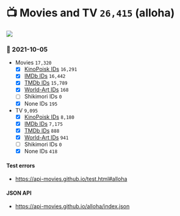 # :tv: Movies and TV `26,415` (alloha)

<a href="https://API-Movies.github.io"><img src="https://API-Movies.github.io/banner.png?cache"></a>

### :date: 2021-10-05
- Movies `17,320`
  - [x] <a href="https://API-Movies.github.io/alloha/movie_kinopoisk_ids.json">KinoPoisk IDs</a> `16,291`
  - [x] <a href="https://API-Movies.github.io/alloha/movie_imdb_ids.json">IMDb IDs</a> `16,442`
  - [x] <a href="https://API-Movies.github.io/alloha/movie_tmdb_ids.json">TMDb IDs</a> `15,789`
  - [x] <a href="https://API-Movies.github.io/alloha/movie_world_art_ids.json">World-Art IDs</a> `168`
  - [ ] Shikimori IDs `0`
  - [x] None IDs `195`
- TV `9,095`
  - [x] <a href="https://API-Movies.github.io/alloha/tv_kinopoisk_ids.json">KinoPoisk IDs</a> `8,180`
  - [x] <a href="https://API-Movies.github.io/alloha/tv_imdb_ids.json">IMDb IDs</a> `7,175`
  - [x] <a href="https://API-Movies.github.io/alloha/tv_tmdb_ids.json">TMDb IDs</a> `888`
  - [x] <a href="https://API-Movies.github.io/alloha/tv_world_art_ids.json">World-Art IDs</a> `941`
  - [ ] Shikimori IDs `0`
  - [x] None IDs `418`
#### Test errors
- <a href='https://api-movies.github.io/test.html#alloha'>https://api-movies.github.io/test.html#alloha</a>
#### JSON API
- <a href='https://api-movies.github.io/alloha/index.json'>https://api-movies.github.io/alloha/index.json</a>
